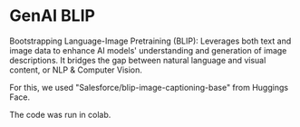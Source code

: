 # GenAI BLIP

Bootstrapping Language-Image Pretraining (BLIP):  Leverages both text and image data to enhance AI models' understanding and generation of image descriptions.  It bridges the gap between natural language and visual content, or NLP & Computer Vision.

For this, we used "Salesforce/blip-image-captioning-base" from Huggings Face.

The code was run in colab.  
